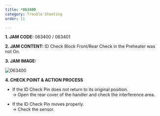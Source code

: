 ```yaml
---
title: *063400
category: Trouble Shooting
order: 11

--- 
```

**1. JAM CODE:** 063400 / 063401

**2. JAM CONTENT:** ID Check Block Front/Rear Check in the Preheater was not On.

**3. JAM IMAGE:**

![063400](https://user-images.githubusercontent.com/85915538/125031512-5ab32f80-e0bf-11eb-9275-a957f03ac565.png)

**4. CHECK POINT & ACTION PROCESS**  

<!---
* ID Check Pin이 원래 자리로 돌아가지 않는다.  
  → 기구물의 간섭을 확인하세요.

* ID Check Pin이 제대로 동작하였다.  
  → Sensor 상태를 확인하세요.
--->

* If the ID Check Pin does not return to its original position.  
  → Open the rear cover of the handler and check the interference area.

* If the ID Check Pin moves properly.  
  → Check the sensor.
